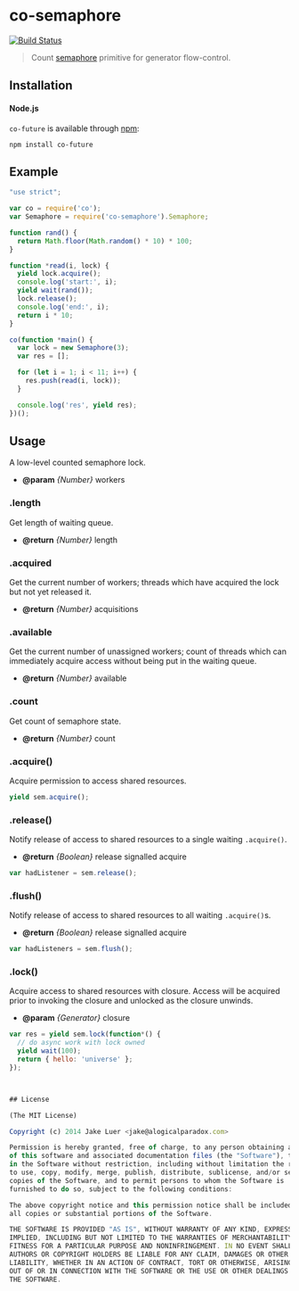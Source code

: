 # co-semaphore

[![Build Status](https://travis-ci.org/logicalparadox/co-semaphore.png?branch=master)](https://travis-ci.org/logicalparadox/co-semaphore)

> Count [semaphore](http://en.wikipedia.org/wiki/Semaphore_(programming)) primitive for generator flow-control.

## Installation

#### Node.js

`co-future` is available through [npm](http://npmjs.org):

    npm install co-future

## Example

```js
"use strict";

var co = require('co');
var Semaphore = require('co-semaphore').Semaphore;

function rand() {
  return Math.floor(Math.random() * 10) * 100;
}

function *read(i, lock) {
  yield lock.acquire();
  console.log('start:', i);
  yield wait(rand());
  lock.release();
  console.log('end:', i);
  return i * 10;
}

co(function *main() {
  var lock = new Semaphore(3);
  var res = [];

  for (let i = 1; i < 11; i++) {
    res.push(read(i, lock));
  }

  console.log('res', yield res);
})();
```

## Usage

A low-level counted semaphore lock.

* **@param** _{Number}_ workers 

### .length

Get length of waiting queue.

* **@return** _{Number}_  length

### .acquired

Get the current number of workers; threads which
have acquired the lock but not yet released it.

* **@return** _{Number}_  acquisitions

### .available

Get the current number of unassigned workers;
count of threads which can immediately acquire
access without being put in the waiting queue.

* **@return** _{Number}_  available

### .count

Get count of semaphore state.

* **@return** _{Number}_  count

### .acquire()

Acquire permission to access shared resources.

```js
yield sem.acquire();
```

### .release()

Notify release of access to shared resources
to a single waiting `.acquire()`.

* **@return** _{Boolean}_  release signalled acquire

```js
var hadListener = sem.release();
```

### .flush()

Notify release of access to shared resources
to all waiting `.acquire()`s.

* **@return** _{Boolean}_  release signalled acquire

```js
var hadListeners = sem.flush();
```

### .lock()

Acquire access to shared resources with closure. Access will
be acquired prior to invoking the closure and unlocked as the 
closure unwinds.

* **@param** _{Generator}_ closure 

```js
var res = yield sem.lock(function*() {
  // do async work with lock owned
  yield wait(100);
  return { hello: 'universe' };
});



## License

(The MIT License)

Copyright (c) 2014 Jake Luer <jake@alogicalparadox.com>

Permission is hereby granted, free of charge, to any person obtaining a copy
of this software and associated documentation files (the "Software"), to deal
in the Software without restriction, including without limitation the rights
to use, copy, modify, merge, publish, distribute, sublicense, and/or sell
copies of the Software, and to permit persons to whom the Software is
furnished to do so, subject to the following conditions:

The above copyright notice and this permission notice shall be included in
all copies or substantial portions of the Software.

THE SOFTWARE IS PROVIDED "AS IS", WITHOUT WARRANTY OF ANY KIND, EXPRESS OR
IMPLIED, INCLUDING BUT NOT LIMITED TO THE WARRANTIES OF MERCHANTABILITY,
FITNESS FOR A PARTICULAR PURPOSE AND NONINFRINGEMENT. IN NO EVENT SHALL THE
AUTHORS OR COPYRIGHT HOLDERS BE LIABLE FOR ANY CLAIM, DAMAGES OR OTHER
LIABILITY, WHETHER IN AN ACTION OF CONTRACT, TORT OR OTHERWISE, ARISING FROM,
OUT OF OR IN CONNECTION WITH THE SOFTWARE OR THE USE OR OTHER DEALINGS IN
THE SOFTWARE. 
